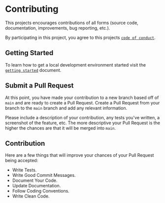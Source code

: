 # Contributing

This projects encourages contributions of all forms (source code, documentation, improvements, bug reporting, etc.).

By participating in this project, you agree to this projects [`code of conduct`](../CODE_OF_CONDUCT.md).

## Getting Started

To learn how to get a local development environment started visit the [`getting started`](../GETTING_STARTED.md) document.

## Submit a Pull Request

At this point, you have made your contribution to a new branch based off of `main` and are ready to create a Pull Request. Create a Pull Request from your branch to the `main` branch and add any relevant information.

Please include a description of your contribution, any tests you've written, a screenshot of the feature, etc. The more descriptive your Pull Request is the higher the chances are that it will be merged into `main`.

## Contribution

Here are a few things that will improve your chances of your Pull Request being accepted:

* Write Tests.
* Write Good Commit Messages.
* Document Your Code.
* Update Documentation.
* Follow Coding Conventions.
* Write Clean Code.
